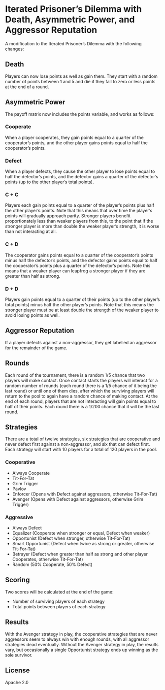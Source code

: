 # Iterated Prisoner’s Dilemma with Death, Asymmetric Power, and Aggressor Reputation

A modification to the Iterated Prisoner’s Dilemma with the following changes:

## Death

Players can now lose points as well as gain them. They start with a random number of points between 1 and 5 and die if they fall to zero or less points at the end of a round.

## Asymmetric Power

The payoff matrix now includes the points variable, and works as follows:

### Cooperate

When a player cooperates, they gain points equal to a quarter of the cooperator’s points, and the other player gains points equal to half the cooperator’s points.

### Defect

When a player defects, they cause the other player to lose points equal to half the defector’s points, and the defector gains a quarter of the defector’s points (up to the other player’s total points).

### C + C

Players each gain points equal to a quarter of the player’s points plus half the other player’s points. Note that this means that over time the player’s points will gradually approach parity. Stronger players benefit proportionately less than weaker players from this, to the point that if the stronger player is more than double the weaker player’s strength, it is worse than not interacting at all.

### C + D

The cooperator gains points equal to a quarter of the cooperator’s points minus half the defector’s points, and the defector gains points equal to half the cooperator’s points plus a quarter of the defector’s points. Note this means that a weaker player can leapfrog a stronger player if they are greater than half as strong.

### D + D

Players gain points equal to a quarter of their points (up to the other player’s total points) minus half the other player’s points. Note that this means the stronger player must be at least double the strength of the weaker player to avoid losing points as well.

## Aggressor Reputation

If a player defects against a non-aggressor, they get labelled an aggressor for the remainder of the game.

## Rounds

Each round of the tournament, there is a random 1/5 chance that two players will make contact. Once contact starts the players will interact for a random number of rounds (each round there is a 1/5 chance of it being the last round) or until one of them dies, after which the surviving players will return to the pool to again have a random chance of making contact. At the end of each round, players that are not interacting will gain points equal to half of their points. Each round there is a 1/200 chance that it will be the last round.

## Strategies

There are a total of twelve strategies, six strategies that are cooperative and never defect first against a non-aggressor, and six that can defect first. Each strategy will start with 10 players for a total of 120 players in the pool.

### Cooperative

* Always Cooperate
* Tit-For-Tat
* Grim Trigger
* Pavlov
* Enforcer (Opens with Defect against aggressors, otherwise Tit-For-Tat)
* Avenger (Opens with Defect against aggressors, otherwise Grim Trigger)

### Aggressive

* Always Defect
* Equalizer (Cooperate when stronger or equal, Defect when weaker)
* Opportunist (Defect when stronger, otherwise Tit-For-Tat)
* Smart Opportunist (Defect when twice as strong or greater, otherwise Tit-For-Tat)
* Betrayer (Defect when greater than half as strong and other player Cooperates, otherwise Tit-For-Tat)
* Random (50% Cooperate, 50% Defect)

## Scoring

Two scores will be calculated at the end of the game:

* Number of surviving players of each strategy
* Total points between players of each strategy

## Results

With the Avenger strategy in play, the cooperative strategies that are never aggressors seem to always win with enough rounds, with all aggressor strategies dead eventually. Without the Avenger strategy in play, the results vary, but occasionally a single Opportunist strategy ends up winning as the sole survivor.

## License

Apache 2.0
